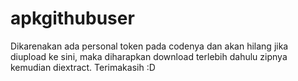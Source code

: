 # apkgithubuser
Dikarenakan ada personal token pada codenya dan akan hilang jika diupload ke sini, maka diharapkan download terlebih dahulu zipnya kemudian diextract. Terimakasih :D
